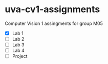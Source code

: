 # uva-cv1-assignments
Computer Vision 1 assingments for group M05

- [x] Lab 1
- [ ] Lab 2
- [ ] Lab 3
- [ ] Lab 4
- [ ] Project
